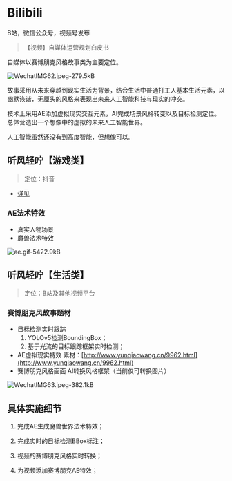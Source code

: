 # Bilibili

B站，微信公众号，视频号发布

>【视频】自媒体运营规划白皮书

自媒体以赛博朋克风格故事类为主要定位。

![WechatIMG62.jpeg-279.5kB][1]

故事采用从未来穿越到现实生活为背景，结合生活中普通打工人基本生活元素，以幽默诙谐，无厘头的风格来表现出未来人工智能科技与现实的冲突。

技术上采用AE添加虚拟现实交互元素，AI完成场景风格转变以及目标检测定位。总体营造出一个想像中的虚拟的未来人工智能世界。

人工智能虽然还没有到高度智能，但想像可以。


## 听风轻咛【游戏类】
> 定位：抖音

- [详见](https://github.com/usiege/Douyin)

### AE法术特效

- 真实人物场景
- 魔兽法术特效

![ae.gif-5422.9kB][2]

## 听风轻咛【生活类】
> 定位：B站及其他视频平台

### 赛博朋克风故事题材

- 目标检测实时跟踪
    1. YOLOv5检测BoundingBox；
    2. 基于光流的目标跟踪框架实时检测；
- AE虚拟现实特效
    素材：[http://www.yunqiaowang.cn/9962.html](http://www.yunqiaowang.cn/9962.html)
- 赛博朋克风格画面 
    AI转换风格框架（当前仅可转换图片）

![WechatIMG63.jpeg-382.1kB][3]

## 具体实施细节

1. 完成AE生成魔兽世界法术特效；

2. 完成实时的目标检测BBox标注；

3. 视频的赛博朋克风格实时转换；

4. 为视频添加赛博朋克AE特效；


  [1]: http://static.zybuluo.com/usiege/6xff66ngs7tfmgmfa7rwuid8/WechatIMG62.jpeg
  [2]: http://static.zybuluo.com/usiege/rw7941ry5amcj5uc64c8dqa7/ae15sec.gif
  [3]: http://static.zybuluo.com/usiege/10hgltoj2i9byao3bbl9u7b7/WechatIMG63.jpeg